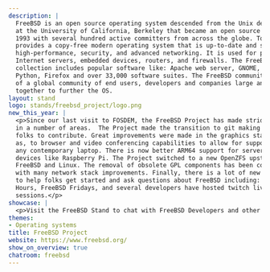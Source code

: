 ```yaml
---
description: |
  FreeBSD is an open source operating system descended from the Unix developed
  at the University of California, Berkeley that became an open source project in
  1993 with several hundred active committers from across the globe. Today, FreeBSD
  provides a copy-free modern operating system that is up-to-date and scalable, offers
  high-performance, security, and advanced networking. It is used for personal workstations,
  Internet servers, embedded devices, routers, and firewalls. The FreeBSD packages
  collection includes popular software like: Apache web server, GNOME, KDE, X.org,
  Python, Firefox and over 33,000 software suites. The FreeBSD community is comprised
  of a global community of end users, developers and companies large and small working
  together to further the OS.
layout: stand
logo: stands/freebsd_project/logo.png
new_this_year: |
  <p>Since our last visit to FOSDEM, the FreeBSD Project has made strides
  in a number of areas.  The Project made the transition to git making it easier for
  folks to contribute. Great improvements were made in the graphics stack, as well
  as, to browser and video conferencing capabilities to allow for support on most
  any contemporary laptop. There is now better ARM64 support for servers and embedded
  devices like Raspberry Pi. The Project switched to a new OpenZFS upstream that supports
  FreeBSD and Linux. The removal of obsolete GPL components has been completed along
  with many network stack improvements. Finally, there is a lot of new online content
  to help folks get started and ask questions about FreeBSD including: FreeBSD Office
  Hours, FreeBSD Fridays, and several developers have hosted twitch live streaming
  sessions.</p>
showcase: |
  <p>Visit the FreeBSD Stand to chat with FreeBSD Developers and other community members. The stand is a great place to learn more about the latest developments within the Project, find out how to get started with FreeBSD and get your most challenging questions answered. If you or your organization are looking to connect with other FreeBSD fans, folks in the stand can help. There\u2019s a reason why companies like Netflix use FreeBSD. Take a minute to find out more about the stability and security of FreeBSD.</p>
themes:
- Operating systems
title: FreeBSD Project
website: https://www.freebsd.org/
show_on_overview: true
chatroom: freebsd
---
```

